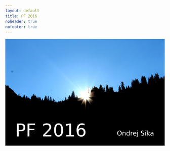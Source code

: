 ```yaml
---
layout: default
title: PF 2016
noheader: true
nofooter: true
---
```


![PF 2016](/static/content/pf2016/pf2016_small.jpg)

